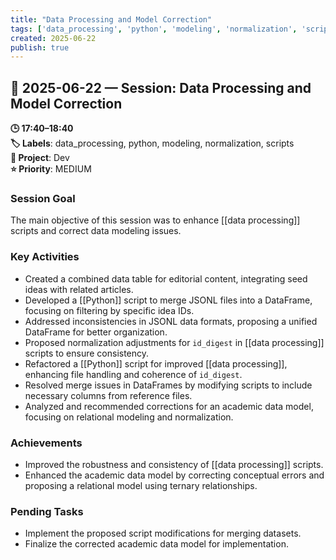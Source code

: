 ```yaml
---
title: "Data Processing and Model Correction"
tags: ['data_processing', 'python', 'modeling', 'normalization', 'scripts']
created: 2025-06-22
publish: true
---
```


## 📅 2025-06-22 — Session: Data Processing and Model Correction

**🕒 17:40–18:40**  
**🏷️ Labels**: data_processing, python, modeling, normalization, scripts  
**📂 Project**: Dev  
**⭐ Priority**: MEDIUM  


### Session Goal
The main objective of this session was to enhance [[data processing]] scripts and correct data modeling issues.

### Key Activities
- Created a combined data table for editorial content, integrating seed ideas with related articles.
- Developed a [[Python]] script to merge JSONL files into a DataFrame, focusing on filtering by specific idea IDs.
- Addressed inconsistencies in JSONL data formats, proposing a unified DataFrame for better organization.
- Proposed normalization adjustments for `id_digest` in [[data processing]] scripts to ensure consistency.
- Refactored a [[Python]] script for improved [[data processing]], enhancing file handling and coherence of `id_digest`.
- Resolved merge issues in DataFrames by modifying scripts to include necessary columns from reference files.
- Analyzed and recommended corrections for an academic data model, focusing on relational modeling and normalization.

### Achievements
- Improved the robustness and consistency of [[data processing]] scripts.
- Enhanced the academic data model by correcting conceptual errors and proposing a relational model using ternary relationships.

### Pending Tasks
- Implement the proposed script modifications for merging datasets.
- Finalize the corrected academic data model for implementation.
